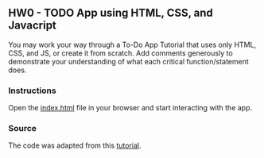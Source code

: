 ## HW0 - TODO App using HTML, CSS, and Javacript
You may work your way through a To-Do App Tutorial that uses only HTML, CSS, and JS, or create it from scratch. Add comments generously to demonstrate your understanding of what each critical function/statement does.

### Instructions
Open the [index.html](https://github.com/jakobtroidl/cs279R_hw/blob/41f3fd6eafcd747a39daad1437896fcea736ee79/hw0/index.html) file in your browser and start interacting with the app.

### Source
The code was adapted from this [tutorial](https://www.w3schools.com/howto/howto_js_todolist.asp).